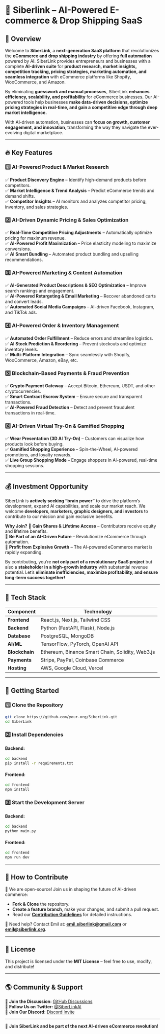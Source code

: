 # 🚀 Siberlink – AI-Powered E-commerce & Drop Shipping SaaS

## **🌟 Overview**
Welcome to **SiberLink**, a **next-generation SaaS platform** that revolutionizes the **eCommerce and drop shipping industry** by offering **full automation** powered by AI. SiberLink provides entrepreneurs and businesses with a complete **AI-driven suite** for **product research, market insights, competition tracking, pricing strategies, marketing automation, and seamless integration** with eCommerce platforms like Shopify, WooCommerce, and Amazon.

By eliminating **guesswork and manual processes**, SiberLink **enhances efficiency, scalability, and profitability** for eCommerce businesses. Our AI-powered tools help businesses **make data-driven decisions, optimize pricing strategies in real-time, and gain a competitive edge through deep market intelligence.**

With AI-driven automation, businesses can **focus on growth, customer engagement, and innovation**, transforming the way they navigate the ever-evolving digital marketplace.

---

## **🔥 Key Features**
### **1️⃣ AI-Powered Product & Market Research**
✅ **Product Discovery Engine** – Identify high-demand products before competitors.  
✅ **Market Intelligence & Trend Analysis** – Predict eCommerce trends and demand shifts.  
✅ **Competitor Insights** – AI monitors and analyzes competitor pricing, inventory, and sales strategies.  

### **2️⃣ AI-Driven Dynamic Pricing & Sales Optimization**
✅ **Real-Time Competitive Pricing Adjustments** – Automatically optimize pricing for maximum revenue.  
✅ **AI-Powered Profit Maximization** – Price elasticity modeling to maximize conversions.  
✅ **AI Smart Bundling** – Automated product bundling and upselling recommendations.  

### **3️⃣ AI-Powered Marketing & Content Automation**
✅ **AI-Generated Product Descriptions & SEO Optimization** – Improve search rankings and engagement.  
✅ **AI-Powered Retargeting & Email Marketing** – Recover abandoned carts and convert leads.  
✅ **Automated Social Media Campaigns** – AI-driven Facebook, Instagram, and TikTok ads.  

### **4️⃣ AI-Powered Order & Inventory Management**
✅ **Automated Order Fulfillment** – Reduce errors and streamline logistics.  
✅ **AI Stock Prediction & Reordering** – Prevent stockouts and optimize inventory levels.  
✅ **Multi-Platform Integration** – Sync seamlessly with Shopify, WooCommerce, Amazon, eBay, etc.  

### **5️⃣ Blockchain-Based Payments & Fraud Prevention**
✅ **Crypto Payment Gateway** – Accept Bitcoin, Ethereum, USDT, and other cryptocurrencies.  
✅ **Smart Contract Escrow System** – Ensure secure and transparent transactions.  
✅ **AI-Powered Fraud Detection** – Detect and prevent fraudulent transactions in real-time.  

### **6️⃣ AI-Driven Virtual Try-On & Gamified Shopping**
✅ **Wear Presentation (3D AI Try-On)** – Customers can visualize how products look before buying.  
✅ **Gamified Shopping Experience** – Spin-the-Wheel, AI-powered promotions, and loyalty rewards.  
✅ **Live Group Shopping Mode** – Engage shoppers in AI-powered, real-time shopping sessions.  

---

## **💰 Investment Opportunity**
SiberLink is **actively seeking “brain power”** to drive the platform’s development, expand AI capabilities, and scale our market reach. We welcome **developers, marketers, graphic designers, and investors** to contribute to our mission and gain exclusive benefits.

**Why Join?**
🚀 **Gain Shares & Lifetime Access** – Contributors receive equity and lifetime benefits.  
🚀 **Be Part of an AI-Driven Future** – Revolutionize eCommerce through automation.  
🚀 **Profit from Explosive Growth** – The AI-powered eCommerce market is rapidly expanding.  

By contributing, you’re **not only part of a revolutionary SaaS project** but also a **stakeholder in a high-growth industry** with substantial revenue potential. Let’s **eliminate inefficiencies, maximize profitability, and ensure long-term success together!**

---

## **🔧 Tech Stack**
| Component | Technology |
|-----------|-----------|
| **Frontend** | React.js, Next.js, Tailwind CSS |
| **Backend** | Python (FastAPI, Flask), Node.js |
| **Database** | PostgreSQL, MongoDB |
| **AI/ML** | TensorFlow, PyTorch, OpenAI API |
| **Blockchain** | Ethereum, Binance Smart Chain, Solidity, Web3.js |
| **Payments** | Stripe, PayPal, Coinbase Commerce |
| **Hosting** | AWS, Google Cloud, Vercel |

---

## **🚀 Getting Started**
### **1️⃣ Clone the Repository**
```sh
git clone https://github.com/your-org/SiberLink.git
cd SiberLink
```
### **2️⃣ Install Dependencies**
#### Backend:
```sh
cd backend
pip install -r requirements.txt
```
#### Frontend:
```sh
cd frontend
npm install
```
### **3️⃣ Start the Development Server**
#### Backend:
```sh
cd backend
python main.py
```
#### Frontend:
```sh
cd frontend
npm run dev
```

---

## **🤝 How to Contribute**
📢 We are open-source! Join us in shaping the future of AI-driven commerce:
- **Fork & Clone** the repository.
- **Create a feature branch**, make your changes, and submit a pull request.
- Read our **[Contribution Guidelines](CONTRIBUTING.md)** for detailed instructions.

📌 Need help? Contact Emil at: **emil.siberlink@gmail.com** or **emil@siberlink.org**.

---

## **📜 License**
This project is licensed under the **MIT License** – feel free to use, modify, and distribute!

---

## **🌎 Community & Support**
💬 **Join the Discussion:** [GitHub Discussions](https://github.com/your-org/SiberLink/discussions)  
📢 **Follow Us on Twitter:** [@SiberLinkAI](https://twitter.com/siberlinkai)  
📩 **Join Our Discord:** [Discord Invite](https://discord.gg/KpktfvaB)  

---

🚀 **Join SiberLink and be part of the next AI-driven eCommerce revolution!**


